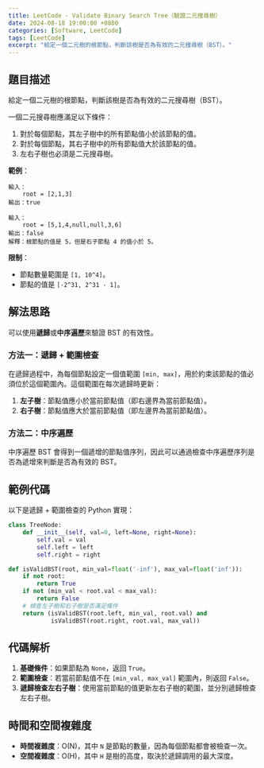 ```yaml
---
title: LeetCode - Validate Binary Search Tree（驗證二元搜尋樹）
date: 2024-08-18 19:00:00 +0800
categories: [Software, LeetCode]
tags: [LeetCode] 
excerpt: "給定一個二元樹的根節點，判斷該樹是否為有效的二元搜尋樹（BST）。"
---
```


## 題目描述
給定一個二元樹的根節點，判斷該樹是否為有效的二元搜尋樹（BST）。

一個二元搜尋樹應滿足以下條件：
1. 對於每個節點，其左子樹中的所有節點值小於該節點的值。
2. 對於每個節點，其右子樹中的所有節點值大於該節點的值。
3. 左右子樹也必須是二元搜尋樹。

**範例**：

```
輸入：
    root = [2,1,3]
輸出：true

輸入：
    root = [5,1,4,null,null,3,6]
輸出：false
解釋：根節點的值是 5，但是右子節點 4 的值小於 5。
```

**限制**：
- 節點數量範圍是 `[1, 10^4]`。
- 節點的值是 `[-2^31, 2^31 - 1]`。

## 解法思路
可以使用**遞歸**或**中序遍歷**來驗證 BST 的有效性。

### 方法一：遞歸 + 範圍檢查
在遞歸過程中，為每個節點設定一個值範圍 `[min, max]`，用於約束該節點的值必須位於這個範圍內。這個範圍在每次遞歸時更新：
1. **左子樹**：節點值應小於當前節點值（即右邊界為當前節點值）。
2. **右子樹**：節點值應大於當前節點值（即左邊界為當前節點值）。

### 方法二：中序遍歷
中序遍歷 BST 會得到一個遞增的節點值序列，因此可以通過檢查中序遍歷序列是否為遞增來判斷是否為有效的 BST。

## 範例代碼

以下是遞歸 + 範圍檢查的 Python 實現：

```python
class TreeNode:
    def __init__(self, val=0, left=None, right=None):
        self.val = val
        self.left = left
        self.right = right

def isValidBST(root, min_val=float('-inf'), max_val=float('inf')):
    if not root:
        return True
    if not (min_val < root.val < max_val):
        return False
    # 檢查左子樹和右子樹是否滿足條件
    return (isValidBST(root.left, min_val, root.val) and 
            isValidBST(root.right, root.val, max_val))
```

## 代碼解析
1. **基礎條件**：如果節點為 `None`，返回 `True`。
2. **範圍檢查**：若當前節點值不在 `[min_val, max_val]` 範圍內，則返回 `False`。
3. **遞歸檢查左右子樹**：使用當前節點的值更新左右子樹的範圍，並分別遞歸檢查左右子樹。

## 時間和空間複雜度
- **時間複雜度**：O(N)，其中 `N` 是節點的數量，因為每個節點都會被檢查一次。
- **空間複雜度**：O(H)，其中 `H` 是樹的高度，取決於遞歸調用的最大深度。
